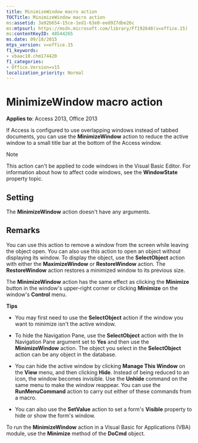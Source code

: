 ```yaml
---
title: MinimizeWindow macro action
TOCTitle: MinimizeWindow macro action
ms:assetid: 3a92b654-15ce-1ed1-63e0-eed927dbe26c
ms:mtpsurl: https://msdn.microsoft.com/library/Ff192648(v=office.15)
ms:contentKeyID: 48544265
ms.date: 09/18/2015
mtps_version: v=office.15
f1_keywords:
- vbaac10.chm174420
f1_categories:
- Office.Version=v15
localization_priority: Normal
---
```


# MinimizeWindow macro action

**Applies to**: Access 2013, Office 2013

If Access is configured to use overlapping windows instead of tabbed documents, you can use the **MinimizeWindow** action to reduce the active window to a small title bar at the bottom of the Access window.

> [!NOTE]
> This action can't be applied to code windows in the Visual Basic Editor. For information about how to affect code windows, see the **WindowState** property topic.

## Setting

The **MinimizeWindow** action doesn't have any arguments.

## Remarks

You can use this action to remove a window from the screen while leaving the object open. You can also use this action to open an object without displaying its window. To display the object, use the **SelectObject** action with either the **MaximizeWindow** or **RestoreWindow** action. The **RestoreWindow** action restores a minimized window to its previous size.

The **MinimizeWindow** action has the same effect as clicking the **Minimize** button in the window's upper-right corner or clicking **Minimize** on the window's **Control** menu.

**Tips**

- You may first need to use the **SelectObject** action if the window you want to minimize isn't the active window.

- To hide the Navigation Pane, use the **SelectObject** action with the In Navigation Pane argument set to **Yes** and then use the **MinimizeWindow** action. The object you select in the **SelectObject** action can be any object in the database.

- You can hide the active window by clicking **Manage This Window** on the **View** menu, and then clicking **Hide**. Instead of being reduced to an icon, the window becomes invisible. Use the **Unhide** command on the same menu to make the window reappear. You can use the **RunMenuCommand** action to carry out either of these commands from a macro.

- You can also use the **SetValue** action to set a form's **Visible** property to hide or show the form's window.

To run the **MinimizeWindow** action in a Visual Basic for Applications (VBA) module, use the **Minimize** method of the **DoCmd** object.

